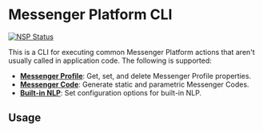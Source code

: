 # Messenger Platform CLI

[![NSP Status](https://nodesecurity.io/orgs/alex/projects/4aad36ab-fea7-4497-aaa8-44d8c89e74f9/badge)](https://nodesecurity.io/orgs/alex/projects/4aad36ab-fea7-4497-aaa8-44d8c89e74f9)

This is a CLI for executing common Messenger Platform actions that aren't usually called in application code. The following is supported:

- [__Messenger Profile__](https://developers.facebook.com/docs/messenger-platform/reference/messenger-profile-api): Get, set, and delete Messenger Profile properties.
- [__Messenger Code__](https://developers.facebook.com/docs/messenger-platform/discovery/messenger-codes): Generate static and parametric Messenger Codes.
- [__Built-in NLP__](https://developers.facebook.com/docs/messenger-platform/built-in-nlp): Set configuration options for built-in NLP. 

## Usage

